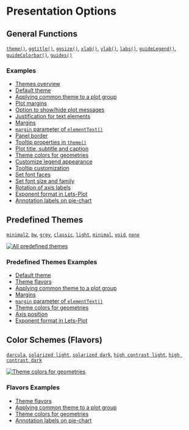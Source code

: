 # Presentation Options

## General Functions

[`theme()`](%api_theme%/theme/index.html),
[`ggtitle()`](%api_label%/ggtitle.html),
[`ggsize()`](%api_lets_plot%/ggsize.html),
[`xlab()`](%api_label%/xlab.html),
[`ylab()`](%api_label%/ylab.html),
[`labs()`](%api_label%/labs.html),
[`guideLegend()`](%api_scale%/guide-legend.html),
[`guideColorbar()`](%api_scale%/guide-colorbar.html),
[`guides()`](%api_scale%/guides.html)

### Examples

- [Themes overview](%nb-themes%)
- [Default theme](%nb-default_theme%)
- [Applying common theme to a plot group](%nb-gggrid_theme%)
- [Plot margins](%nb-theme_plot_margin%)
- [Option to show/hide plot messages](%nb-theme_plot_message%)
- [Justification for text elements](%nb-hjust_vjust%)
- [Margins](%nb-margins%)
- [`margin` parameter of `elementText()`](%nb-text_margins%)
- [Panel border](%nb-panel_border%)
- [Tooltip properties in `theme()`](%nb-tooltips_theme%)
- [Plot title, subtitle and caption](%nb-title_subtitle_caption%)
- [Theme colors for geometries](%nb-geom_theme_colors%)
- [Customize legend appearance](%nb-legend_theme%)
- [Tooltip customization](%nb-tooltip_config%)
- [Set font faces](%nb-set_font_faces%)
- [Set font size and family](%nb-font_size_and_family%)
- [Rotation of axis labels](%nb-axis_text_angle%)
- [Exponent format in Lets-Plot](%nb-superscript_exponent%)
- [Annotation labels on pie-chart](%nb-annotations_for_pie%)

## Predefined Themes

[`minimal2`](%api_theme%/theme-minimal2.html),
[`bw`](%api_theme%/theme-b-w.html),
[`grey`](%api_theme%/theme-grey.html),
[`classic`](%api_theme%/theme-classic.html),
[`light`](%api_theme%/theme-light.html),
[`minimal`](%api_theme%/theme-minimal.html),
[`void`](%api_theme%/theme-void.html),
[`none`](%api_theme%/theme-none.html)

<a href="%nb-complete_themes%">
    <img alt="All predefined themes" src="complete_themes.png" style="block"/>
</a>

### Predefined Themes Examples

- [Default theme](%nb-default_theme%)
- [Theme flavors](%nb-theme_flavors%)
- [Applying common theme to a plot group](%nb-gggrid_theme%)
- [Margins](%nb-margins%)
- [`margin` parameter of `elementText()`](%nb-text_margins%)
- [Theme colors for geometries](%nb-geom_theme_colors%)
- [Axis position](%nb-axis_position%)
- [Exponent format in Lets-Plot](%nb-superscript_exponent%)

## Color Schemes (Flavors)

[`darcula`](%api_theme%/flavor-darcula.html),
[`solarized light`](%api_theme%/flavor-solarized-light.html),
[`solarized dark`](%api_theme%/flavor-solarized-dark.html),
[`high contrast light`](%api_theme%/flavor-high-contrast-light.html),
[`high contrast dark`](%api_theme%/flavor-high-contrast-dark.html)

<a href="%nb-geom_theme_colors%">
    <img alt="Theme colors for geometries" src="flavors.png" style="block"/>
</a>

### Flavors Examples

- [Theme flavors](%nb-theme_flavors%)
- [Applying common theme to a plot group](%nb-gggrid_theme%)
- [Theme colors for geometries](%nb-geom_theme_colors%)
- [Annotation labels on pie-chart](%nb-annotations_for_pie%)